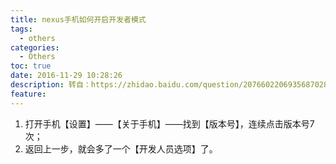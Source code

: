 ```yaml
---
title: nexus手机如何开启开发者模式
tags:
  - others
categories:
  - Others
toc: true
date: 2016-11-29 10:28:26
description: 转自：https://zhidao.baidu.com/question/2076602206935687028.html
feature:
---
```


1. 打开手机【设置】——【关于手机】——找到【版本号】，连续点击版本号7次；
2. 返回上一步，就会多了一个【开发人员选项】了。

